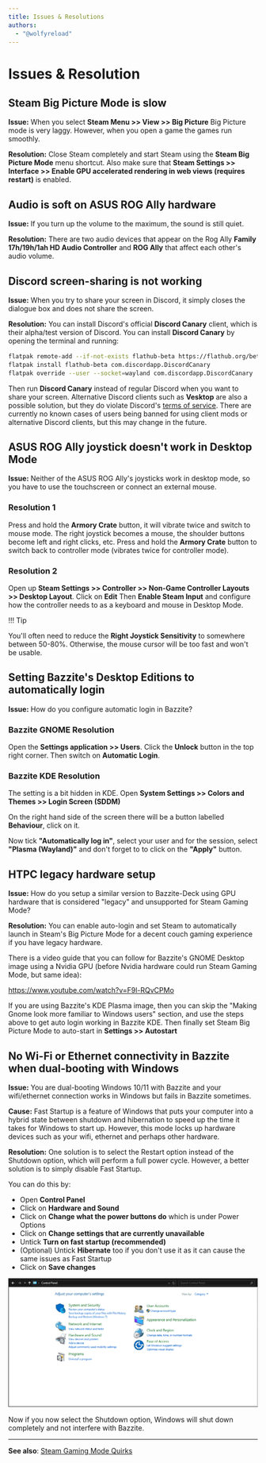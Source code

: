 ```yaml
---
title: Issues & Resolutions
authors:
  - "@wolfyreload"
---
```


# Issues & Resolution

## Steam Big Picture Mode is slow

**Issue:** When you select **Steam Menu >> View >> Big Picture** Big Picture mode is very laggy. However, when you open a game the games run smoothly.

**Resolution:** Close Steam completely and start Steam using the **Steam Big Picture Mode** menu shortcut. Also make sure that **Steam Settings >> Interface >> Enable GPU accelerated rendering in web views (requires restart)** is enabled.

## Audio is soft on ASUS ROG Ally hardware

**Issue:** If you turn up the volume to the maximum, the sound is still quiet.

**Resolution:** There are two audio devices that appear on the Rog Ally **Family 17h/19h/1ah HD Audio Controller** and **ROG Ally** that affect each other's audio volume.

## Discord screen-sharing is not working

**Issue:** When you try to share your screen in Discord, it simply closes the dialogue box and does not share the screen.

**Resolution:** You can install Discord's official **Discord Canary** client, which is their alpha/test version of Discord. You can install **Discord Canary** by opening the terminal and running:

```bash
flatpak remote-add --if-not-exists flathub-beta https://flathub.org/beta-repo/flathub-beta.flatpakrepo
flatpak install flathub-beta com.discordapp.DiscordCanary
flatpak override --user --socket=wayland com.discordapp.DiscordCanary
```

Then run **Discord Canary** instead of regular Discord when you want to share your screen. Alternative Discord clients such as **Vesktop** are also a possible solution, but they do violate Discord's [terms of service](https://discord.com/terms#6). There are currently no known cases of users being banned for using client mods or alternative Discord clients, but this may change in the future.

## ASUS ROG Ally joystick doesn't work in Desktop Mode

**Issue:** Neither of the ASUS ROG Ally's joysticks work in desktop mode, so you have to use the touchscreen or connect an external mouse.

<h3>Resolution 1</h3>

Press and hold the **Armory Crate** button, it will vibrate twice and switch to mouse mode. The right joystick becomes a mouse, the shoulder buttons become left and right clicks, etc. Press and hold the **Armory Crate** button to switch back to controller mode (vibrates twice for controller mode).

<h3>Resolution 2</h3>

Open up **Steam Settings >> Controller >> Non-Game Controller Layouts >> Desktop Layout**. Click on **Edit** Then **Enable Steam Input** and configure how the controller needs to as a keyboard and mouse in Desktop Mode. 

!!! Tip

You'll often need to reduce the **Right Joystick Sensitivity** to somewhere between 50-80%. Otherwise, the mouse cursor will be too fast and won't be usable.

## Setting Bazzite's Desktop Editions to automatically login

**Issue:** How do you configure automatic login in Bazzite?

<h3>Bazzite GNOME Resolution</h3>

Open the **Settings application >> Users**. Click the **Unlock** button in the top right corner. Then switch on **Automatic Login**.

<h3>Bazzite KDE Resolution</h3>

The setting is a bit hidden in KDE. Open **System Settings >> Colors and Themes >> Login Screen (SDDM)**

On the right hand side of the screen there will be a button labelled **Behaviour**, click on it.

Now tick **"Automatically log in"**, select your user and for the session, select **"Plasma (Wayland)"** and don't forget to to click on the **"Apply"** button.

## HTPC legacy hardware setup

**Issue:** How do you setup a similar version to Bazzite-Deck using GPU hardware that is considered "legacy" and unsupported for Steam Gaming Mode?

**Resolution:** You can enable auto-login and set Steam to automatically launch in Steam's Big Picture Mode for a decent couch gaming experience if you have legacy hardware.

There is a video guide that you can follow for Bazzite's GNOME Desktop image using a Nvidia GPU (before Nvidia hardware could run Steam Gaming Mode, but same idea):

https://www.youtube.com/watch?v=F9l-RQvCPMo

If you are using Bazzite's KDE Plasma image, then you can skip the "Making Gnome look more familiar to Windows users" section, and use the steps above to get auto login working in Bazzite KDE. Then finally set Steam Big Picture Mode to auto-start in **Settings >> Autostart**

## No Wi-Fi or Ethernet connectivity in Bazzite when dual-booting with Windows

**Issue:** You are dual-booting Windows 10/11 with Bazzite and your wifi/ethernet connection works in Windows but fails in Bazzite sometimes.

**Cause:** Fast Startup is a feature of Windows that puts your computer into a hybrid state between shutdown and hibernation to speed up the time it takes for Windows to start up. However, this mode locks up hardware devices such as your wifi, ethernet and perhaps other hardware.

**Resolution:**  One solution is to select the Restart option instead of the Shutdown option, which will perform a full power cycle. However, a better solution is to simply disable Fast Startup. 

You can do this by:

- Open **Control Panel**
- Click on **Hardware and Sound**
- Click on **Change what the power buttons do** which is under Power Options
- Click on **Change settings that are currently unavailable**
- Untick **Turn on fast startup (recommended)**
- (Optional) Untick **Hibernate** too if you don't use it as it can cause the same issues as Fast Startup
- Click on **Save changes**

![how to disable fast startup in Windows](../img/disable-windows-fast-startup.gif)

Now if you now select the Shutdown option, Windows will shut down completely and not interfere with Bazzite.

<hr>

**See also**: [Steam Gaming Mode Quirks](/Handheld_and_HTPC_edition/quirks.md)
